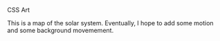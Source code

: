 CSS Art 

This is a map of the solar system.  Eventually, I hope to add some motion and some background movemement.
